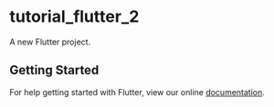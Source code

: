 # tutorial_flutter_2

A new Flutter project.

## Getting Started

For help getting started with Flutter, view our online
[documentation](https://flutter.io/).
